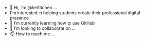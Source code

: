 - 👋 Hi, I’m @hel13chen ...
- I'm interested in helping students create their professional digital presence
- 🌱 I’m currently learning how to use GitHub
- 💞️ I’m looking to collaborate on ...
- 📫 How to reach me ...

<!---
hel13chen/hel13chen is a ✨ special ✨ repository because its `README.md` (this file) appears on your GitHub profile.
You can click the Preview link to take a look at your changes.
--->
